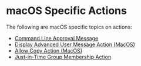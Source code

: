 [title]: # (macOS)
[tags]: # (actions)
[priority]: # (2)
# macOS Specific Actions

The following are macOS specific topics on actions:

* [Command Line Approval Message](cli-appr-msg.md)
* [Display Advanced User Message Action (MacOS)](macOS-adv-msg.md)
* [Allow Copy Action (MacOS)](macOS-allow-copy.md)
* [Just-in-Time Group Membership Action](jit-group-member.md)